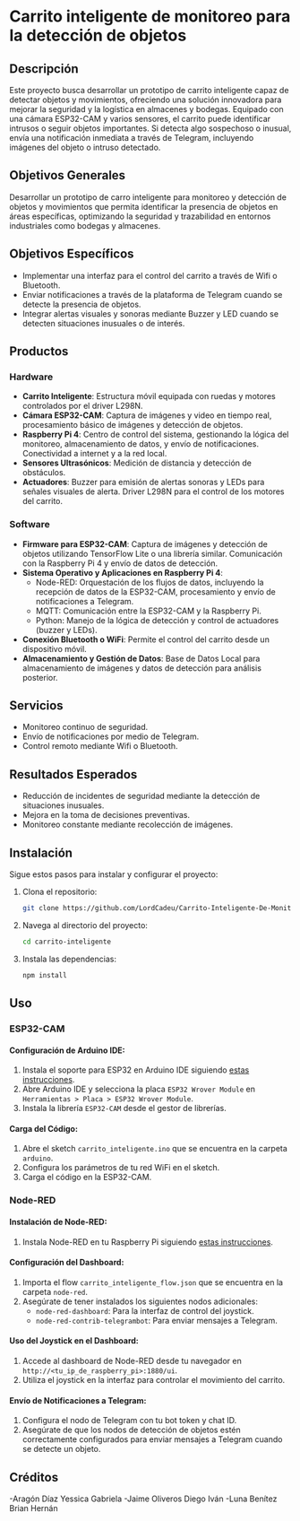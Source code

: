 # Carrito inteligente de monitoreo para la detección de objetos

## Descripción

Este proyecto busca desarrollar un prototipo de carrito inteligente capaz de detectar objetos y movimientos, ofreciendo una solución innovadora para mejorar la seguridad y la logística en almacenes y bodegas. Equipado con una cámara ESP32-CAM y varios sensores, el carrito puede identificar intrusos o seguir objetos importantes. Si detecta algo sospechoso o inusual, envía una notificación inmediata a través de Telegram, incluyendo imágenes del objeto o intruso detectado.

## Objetivos Generales

Desarrollar un prototipo de carro inteligente para monitoreo y detección de objetos y movimientos que permita identificar la presencia de objetos en áreas específicas, optimizando la seguridad y trazabilidad en entornos industriales como bodegas y almacenes.

## Objetivos Específicos

- Implementar una interfaz para el control del carrito a través de Wifi o Bluetooth.
- Enviar notificaciones a través de la plataforma de Telegram cuando se detecte la presencia de objetos.
- Integrar alertas visuales y sonoras mediante Buzzer y LED cuando se detecten situaciones inusuales o de interés.

## Productos

### Hardware

- **Carrito Inteligente**: Estructura móvil equipada con ruedas y motores controlados por el driver L298N.
- **Cámara ESP32-CAM**: Captura de imágenes y video en tiempo real, procesamiento básico de imágenes y detección de objetos.
- **Raspberry Pi 4**: Centro de control del sistema, gestionando la lógica del monitoreo, almacenamiento de datos, y envío de notificaciones. Conectividad a internet y a la red local.
- **Sensores Ultrasónicos**: Medición de distancia y detección de obstáculos.
- **Actuadores**: Buzzer para emisión de alertas sonoras y LEDs para señales visuales de alerta. Driver L298N para el control de los motores del carrito.

### Software

- **Firmware para ESP32-CAM**: Captura de imágenes y detección de objetos utilizando TensorFlow Lite o una librería similar. Comunicación con la Raspberry Pi 4 y envío de datos de detección.
- **Sistema Operativo y Aplicaciones en Raspberry Pi 4**:
  - Node-RED: Orquestación de los flujos de datos, incluyendo la recepción de datos de la ESP32-CAM, procesamiento y envío de notificaciones a Telegram.
  - MQTT: Comunicación entre la ESP32-CAM y la Raspberry Pi.
  - Python: Manejo de la lógica de detección y control de actuadores (buzzer y LEDs).
- **Conexión Bluetooth o WiFi**: Permite el control del carrito desde un dispositivo móvil.
- **Almacenamiento y Gestión de Datos**: Base de Datos Local para almacenamiento de imágenes y datos de detección para análisis posterior.

## Servicios

- Monitoreo continuo de seguridad.
- Envío de notificaciones por medio de Telegram.
- Control remoto mediante Wifi o Bluetooth.

## Resultados Esperados

- Reducción de incidentes de seguridad mediante la detección de situaciones inusuales.
- Mejora en la toma de decisiones preventivas.
- Monitoreo constante mediante recolección de imágenes.

## Instalación

Sigue estos pasos para instalar y configurar el proyecto:

1. Clona el repositorio:
   ```bash
   git clone https://github.com/LordCadeu/Carrito-Inteligente-De-Monitoreo.git

2. Navega al directorio del proyecto:
   ```bash
   cd carrito-inteligente
   
3. Instala las dependencias:
   ```bash
   npm install

## Uso

### ESP32-CAM

#### Configuración de Arduino IDE:

1. Instala el soporte para ESP32 en Arduino IDE siguiendo [estas instrucciones](https://github.com/espressif/arduino-esp32#installation-instructions).
2. Abre Arduino IDE y selecciona la placa `ESP32 Wrover Module` en `Herramientas > Placa > ESP32 Wrover Module`.
3. Instala la librería `ESP32-CAM` desde el gestor de librerías.

#### Carga del Código:

1. Abre el sketch `carrito_inteligente.ino` que se encuentra en la carpeta `arduino`.
2. Configura los parámetros de tu red WiFi en el sketch.
3. Carga el código en la ESP32-CAM.

### Node-RED

#### Instalación de Node-RED:

1. Instala Node-RED en tu Raspberry Pi siguiendo [estas instrucciones](https://nodered.org/docs/getting-started/raspberrypi).

#### Configuración del Dashboard:

1. Importa el flow `carrito_inteligente_flow.json` que se encuentra en la carpeta `node-red`.
2. Asegúrate de tener instalados los siguientes nodos adicionales:
   - `node-red-dashboard`: Para la interfaz de control del joystick.
   - `node-red-contrib-telegrambot`: Para enviar mensajes a Telegram.

#### Uso del Joystick en el Dashboard:

1. Accede al dashboard de Node-RED desde tu navegador en `http://<tu_ip_de_raspberry_pi>:1880/ui`.
2. Utiliza el joystick en la interfaz para controlar el movimiento del carrito.

#### Envío de Notificaciones a Telegram:

1. Configura el nodo de Telegram con tu bot token y chat ID.
2. Asegúrate de que los nodos de detección de objetos estén correctamente configurados para enviar mensajes a Telegram cuando se detecte un objeto.

    




## Créditos
-Aragón Díaz Yessica Gabriela
-Jaime Oliveros Diego Iván
-Luna Benítez Brian Hernán
